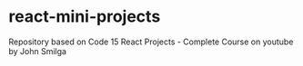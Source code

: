 # react-mini-projects
Repository based on Code 15 React Projects - Complete Course on youtube by John Smilga
